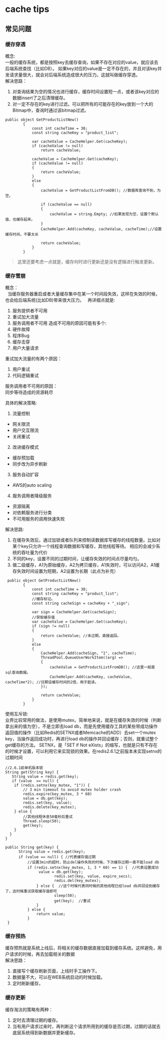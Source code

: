 # cache tips

## 常见问题

### 缓存穿透
概念:   
一般的缓存系统，都是按照key去缓存查询，如果不存在对应的value，就应该去后端系统查找（比如DB）。
如果key对应的value是一定不存在的，并且对该key并发请求量很大，就会对后端系统造成很大的压力。这就叫做缓存穿透。    
解决思路：
1. 对查询结果为空的情况也进行缓存，缓存时间设置短一点，或者该key对应的数据insert了之后清理缓存。
2. 对一定不存在的key进行过滤。可以把所有的可能存在的key放到一个大的Bitmap中，查询时通过该bitmap过滤。

```
public object GetProductListNew()
        {
            const int cacheTime = 30;
            const string cacheKey = "product_list";

            var cacheValue = CacheHelper.Get(cacheKey);
            if (cacheValue != null)
                return cacheValue;
                
            cacheValue = CacheHelper.Get(cacheKey);
            if (cacheValue != null)
            {
                return cacheValue;
            }
            else
            {
                cacheValue = GetProductListFromDB(); //数据库查询不到，为空。
                
                if (cacheValue == null)
                {
                    cacheValue = string.Empty; //如果发现为空，设置个默认值，也缓存起来。                
                }
                CacheHelper.Add(cacheKey, cacheValue, cacheTime);//设置缓存时间，不要太长
                
                return cacheValue;
            }
        }  

```
> 这里还要考虑一点就是，缓存何时进行更新还是没有逻辑进行触发更新。

### 缓存雪崩
概念：  
    当缓存服务器重启或者大量缓存集中在某一个时间段失效，这样在失效的时候，也会给后端系统(比如DB)带来很大压力。   
再详细点就是:   
1. 服务提供者不可用
2. 重试加大流量
3. 服务调用者不可用
造成不可用的原因可能有多个:  
1. 硬件故障
2. 程序Bug
3. 缓存击穿
4. 用户大量请求

重试加大流量的有两个原因：  
1. 用户重试
2. 代码逻辑重试

服务调用者不可用的原因：   
同步等待造成的资源耗尽

具体的解决策略:  
1. 流量控制
* 网关限流
* 用户交互限流
* 关闭重试
2. 改进缓存模式
* 缓存预加载
* 同步改为异步刷新
3. 服务自动扩容
* AWS的auto scaling
4. 服务调用者降级服务
* 资源隔离
* 对依赖服务进行分类
* 不可用服务的调用快速失败

解决思路:
1. 在缓存失效后，通过加锁或者队列来控制读数据库写缓存的线程数量。比如对某个key只允许一个线程查询数据和写缓存，其他线程等待。
   相应的会减少系统的吞吐量为代价
2. 不同的key，设置不同的过期时间，让缓存失效的时间点尽量均匀。
3. 做二级缓存，A1为原始缓存，A2为拷贝缓存，A1失效时，可以访问A2，A1缓存失效时间设置为短期，A2设置为长期（此点为补充）

```
 public object GetProductListNew()
        {
            const int cacheTime = 30;
            const string cacheKey = "product_list";
            //缓存标记。
            const string cacheSign = cacheKey + "_sign";
            
            var sign = CacheHelper.Get(cacheSign);
            //获取缓存值
            var cacheValue = CacheHelper.Get(cacheKey);
            if (sign != null)
            {
                return cacheValue; //未过期，直接返回。
            }
            else
            {
                CacheHelper.Add(cacheSign, "1", cacheTime);
                ThreadPool.QueueUserWorkItem((arg) =>
                {
                    cacheValue = GetProductListFromDB(); //这里一般是 sql查询数据。
                    CacheHelper.Add(cacheKey, cacheValue, cacheTime*2); //日期设缓存时间的2倍，用于脏读。                
                });
                
                return cacheValue;
            }
        } 
```
使用互斥锁:   
业界比较常用的做法，是使用mutex。简单地来说，就是在缓存失效的时候（判断拿出来的值为空），不是立即去load db，而是先使用缓存工具的某些带成功操作返回值的操作（比如Redis的SETNX或者Memcache的ADD）去set一个mutex key，当操作返回成功时，再进行load db的操作并回设缓存；否则，就重试整个get缓存的方法。
SETNX，是「SET if Not eXists」的缩写，也就是只有不存在的时候才设置，可以利用它来实现锁的效果。在redis2.6.1之前版本未实现setnx的过期时间
```
//2.6.1前单机版本锁  
String get(String key) {    
   String value = redis.get(key);    
   if (value  == null) {    
    if (redis.setnx(key_mutex, "1")) {    
        // 3 min timeout to avoid mutex holder crash    
        redis.expire(key_mutex, 3 * 60)    
        value = db.get(key);    
        redis.set(key, value);    
        redis.delete(key_mutex);    
    } else {    
        //其他线程休息50毫秒后重试    
        Thread.sleep(50);    
        get(key);    
    }    
  }    
}  

public String get(key) {  
      String value = redis.get(key);  
      if (value == null) { //代表缓存值过期  
          //设置3min的超时，防止del操作失败的时候，下次缓存过期一直不能load db  
          if (redis.setnx(key_mutex, 1, 3 * 60) == 1) {  //代表设置成功  
               value = db.get(key);  
                      redis.set(key, value, expire_secs);  
                      redis.del(key_mutex);  
              } else {  //这个时候代表同时候的其他线程已经load db并回设到缓存了，这时候重试获取缓存值即可  
                      sleep(50);  
                      get(key);  //重试  
              }  
          } else {  
              return value;        
          }  
 }  

```

### 缓存预热
缓存预热就是系统上线后，将相关的缓存数据直接加载到缓存系统。这样避免，用户请求的时候，再去加载相关的数据   
解决思路：  
1. 直接写个缓存刷新页面，上线时手工操作下。 
2. 数据量不大，可以在WEB系统启动的时候加载。
3. 定时刷新缓存，

### 缓存更新
缓存淘汰的策略有两种：   
1. 定时去清理过期的缓存。
2. 当有用户请求过来时，再判断这个请求所用到的缓存是否过期，过期的话就去底层系统得到新数据并更新缓存。
